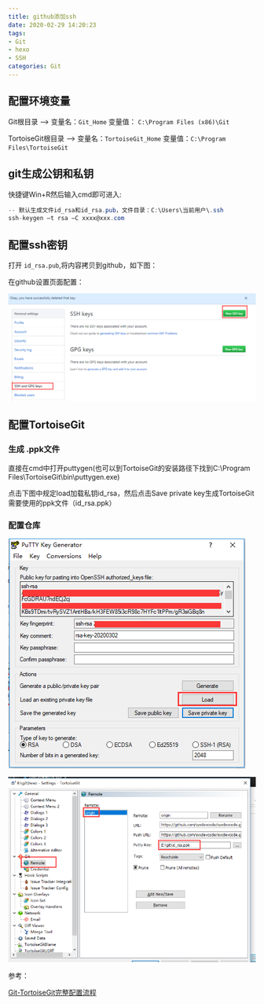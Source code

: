 ```yaml
---
title: github添加ssh
date: 2020-02-29 14:20:23
tags:
- Git
- hexo
- SSH
categories: Git
---
```

## 配置环境变量

Git根目录 --> 变量名：`Git_Home` 变量值： `C:\Program Files (x86)\Git`                             

TortoiseGit根目录 --> 变量名：`TortoiseGit_Home` 变量值：`C:\Program Files\TortoiseGit`

## git生成公钥和私钥

快捷键Win+R然后输入cmd即可进入:

```cs
-- 默认生成文件id_rsa和id_rsa.pub，文件目录：C:\Users\当前用户\.ssh
ssh-keygen –t rsa –C xxxx@xxx.com
```

## 配置ssh密钥

打开 `id_rsa.pub`,将内容拷贝到github，如下图：

在github设置页面配置：

![QQ截图20200302113117.png](/img/QQ截图20200302113117.png)

## 配置TortoiseGit

### 生成 .ppk文件

直接在cmd中打开puttygen(也可以到TortoiseGit的安装路径下找到C:\Program Files\TortoiseGit\bin\puttygen.exe)

点击下图中规定load加载私钥id_rsa，然后点击Save private key生成TortoiseGit需要使用的ppk文件（id_rsa.ppk）

### 配置仓库

![QQ截图20200302114025.png](/img/QQ截图20200302114025.png)

![QQ截图20200302113903.png](/img/QQ截图20200302113903.png)

参考：

[Git-TortoiseGit完整配置流程](https://www.cnblogs.com/popfisher/p/5466174.html)
